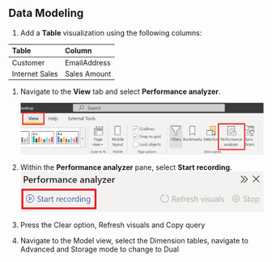 ## Data Modeling

1. Add a **Table** visualization using the following columns:

| Table | Column |
|:----- | :------ |
| Customer | EmailAddress|
| Internet Sales | Sales Amount |



1. Navigate to the **View** tab and select **Performance analyzer**.

    ![Performance analyzer.](./Media/PerformanceAnalyzer.png)

1. Within the **Performance analyzer** pane, select **Start recording**.
    ![Start recording button.](./Media/StartRecording.png)

1.	Press the Clear option, Refresh visuals and Copy query
1.	Navigate to the Model view, select the Dimension tables, navigate to Advanced and Storage mode to change to Dual